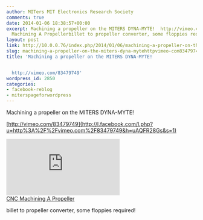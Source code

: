 ```yaml
---
author: MITers MIT Electronics Research Society
comments: true
date: 2014-01-06 18:38:57+00:00
excerpt: Machining a propeller on the MITERS DYNA-MYTE!  http://vimeo.com/83479749CNC
  Machining A Propellerbillet to propeller converter, some floppies required!
layout: post
link: http://10.0.0.76/index.php/2014/01/06/machining-a-propeller-on-the-miters-dyna-mytehttpvimeo-com83479749/
slug: machining-a-propeller-on-the-miters-dyna-mytehttpvimeo-com83479749
title: 'Machining a propeller on the MITERS DYNA-MYTE!


  http://vimeo.com/83479749'
wordpress_id: 2850
categories:
- facebook-reblog
- miterspageforwordpress
---
```


Machining a propeller on the MITERS DYNA-MYTE!  
  
[http://vimeo.com/83479749](http://l.facebook.com/l.php?u=http%3A%2F%2Fvimeo.com%2F83479749&h=uAQFR28Gs&s=1)  
  
[![](https://fbexternal-a.akamaihd.net/safe_image.php?d=AQAeeTqDiZeFJi6C&w=130&h=130&url=http%3A%2F%2Fb.vimeocdn.com%2Fts%2F459%2F966%2F459966608_640.jpg)](http://l.facebook.com/l.php?u=http%3A%2F%2Fvimeo.com%2F83479749&h=KAQHcOq8C&s=1)  
[CNC Machining A Propeller](http://l.facebook.com/l.php?u=http%3A%2F%2Fvimeo.com%2F83479749&h=zAQGRWBp-&s=1)  
  
billet to propeller converter, some floppies required!
